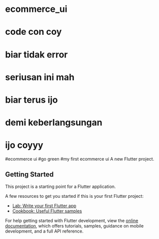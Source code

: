 # ecommerce_ui
# code con coy
# biar tidak error
# seriusan ini mah
# biar terus ijo
# demi keberlangsungan
# ijo coyyy


#ecommerce ui
#go green
#my first ecommerce ui
A new Flutter project.

## Getting Started

This project is a starting point for a Flutter application.

A few resources to get you started if this is your first Flutter project:

- [Lab: Write your first Flutter app](https://docs.flutter.dev/get-started/codelab)
- [Cookbook: Useful Flutter samples](https://docs.flutter.dev/cookbook)

For help getting started with Flutter development, view the
[online documentation](https://docs.flutter.dev/), which offers tutorials,
samples, guidance on mobile development, and a full API reference.
